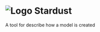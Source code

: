 ![Logo](https://vectr.com/patchinko/ckBJ819CC.svg?width=128&height=128&select=ckBJ819CCpage0) Stardust
======

A tool for describe how a model is created

